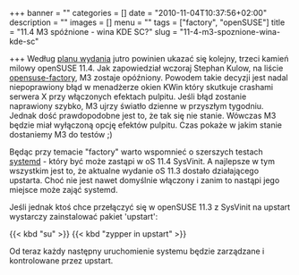 +++
banner = ""
categories = []
date = "2010-11-04T10:37:56+02:00"
description = ""
images = []
menu = ""
tags = ["factory", "openSUSE"]
title = "11.4 M3 spóźnione - wina KDE SC?"
slug = "11-4-m3-spoznione-wina-kde-sc"

+++
Według [planu wydania](http://en.opensuse.org/Roadmap) jutro powinien ukazać się kolejny, trzeci kamień milowy openSUSE 11.4. Jak zapowiedział wczoraj Stephan Kulow, na liście [opensuse-factory](http://lists.opensuse.org/opensuse-factory/2010-11/msg00036.html), M3 zostaje opóźniony. Powodem takie decyzji jest nadal niepoprawiony błąd w menadżerze okien KWin który skutkuje crashami serwera X przy włączonych efektach pulpitu. Jeśli błąd zostanie naprawiony szybko, M3 ujrzy światło dzienne w przyszłym tygodniu. Jednak dość prawdopodobne jest to, że tak się nie stanie. Wówczas M3 będzie miał wyłączoną opcję efektów pulpitu. Czas pokaże w jakim stanie dostaniemy M3 do testów ;)

Będąc przy temacie "factory" warto wspomnieć o szerszych testach [systemd](http://lists.opensuse.org/opensuse-factory/2010-10/msg00244.html) - który być może zastąpi w oS 11.4 SysVinit. A najlepsze w tym wszystkim jest to, że aktualne wydanie oS 11.3 dostało działającego upstarta. Choć nie jest nawet domyślnie włączony i zanim to nastąpi jego miejsce może zająć systemd.

Jeśli jednak ktoś chce przełączyć się w openSUSE 11.3 z SysVinit na upstart wystarczy zainstalować pakiet 'upstart':

{{< kbd "su" >}}
{{< kbd "zypper in upstart" >}}

Od teraz każdy następny uruchomienie systemu będzie zarządzane i kontrolowane przez upstart.
